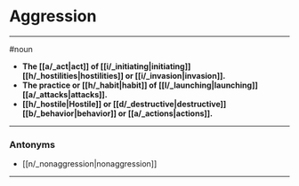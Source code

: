 # Aggression
---
#noun
- **The [[a/_act|act]] of [[i/_initiating|initiating]] [[h/_hostilities|hostilities]] or [[i/_invasion|invasion]].**
- **The practice or [[h/_habit|habit]] of [[l/_launching|launching]] [[a/_attacks|attacks]].**
- **[[h/_hostile|Hostile]] or [[d/_destructive|destructive]] [[b/_behavior|behavior]] or [[a/_actions|actions]].**
---
### Antonyms
- [[n/_nonaggression|nonaggression]]
---
